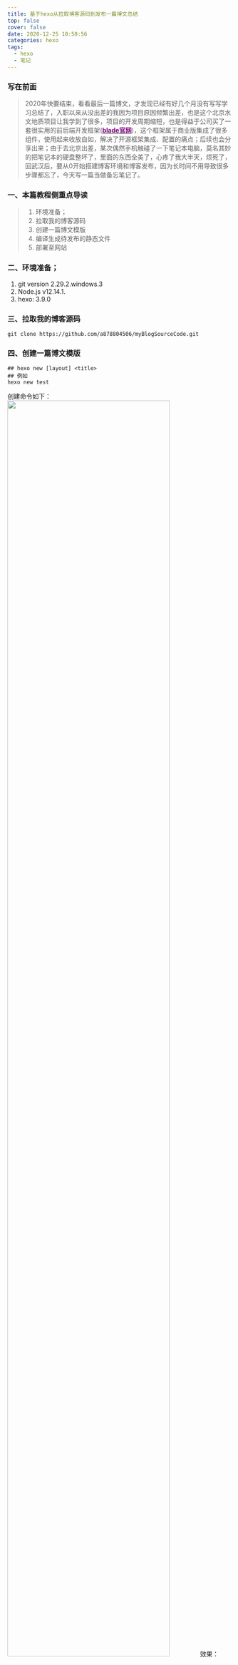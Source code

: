 ```yaml
---
title: 基于hexo从拉取博客源码到发布一篇博文总结
top: false
cover: false
date: 2020-12-25 10:50:56
categories: hexo
tags: 
  - hexo
  - 笔记
---
```


### 写在前面
> 2020年快要结束，看看最后一篇博文，才发现已经有好几个月没有写写学习总结了，入职以来从没出差的我因为项目原因频繁出差，也是这个北京水文地质项目让我学到了很多，项目的开发周期缩短，也是得益于公司买了一套很实用的前后端开发框架([**<font color=purple>blade官网</font>**](https://bladex.vip/#/ "点击跳转"))，这个框架属于商业版集成了很多组件，使用起来收放自如，解决了开源框架集成、配置的痛点；后续也会分享出来；由于去北京出差，某次偶然手机触碰了一下笔记本电脑，莫名其妙的把笔记本的硬盘整坏了，里面的东西全美了，心疼了我大半天，烦死了，回武汉后，要从0开始搭建博客环境和博客发布，因为长时间不用导致很多步骤都忘了，今天写一篇当做备忘笔记了。

### 一、本篇教程侧重点导读
> 1. 环境准备；
> 2. 拉取我的博客源码
> 3. 创建一篇博文模版
> 4. 编译生成待发布的静态文件
> 5. 部署至网站

### 二、环境准备；
1. git version 2.29.2.windows.3
2. Node.js v12.14.1.
2. hexo: 3.9.0

### 三、拉取我的博客源码
````git
git clone https://github.com/a878804506/myBlogSourceCode.git
````

### 四、创建一篇博文模版
````git
## hexo new [layout] <title> 
## 例如
hexo new test
````
 创建命令如下：
 <img style="width:85%;height:85%" src="https://staticfile.erdongchen.top/blog/blogPicture/20201225/4.1.jpg"  align=left/>
 效果：
 <img style="width:85%;height:85%" src="https://staticfile.erdongchen.top/blog/blogPicture/20201225/4.2.jpg"  align=left/>

### 五、编译生成待发布的静态文件
 当一篇博文写好以后就可以启动服务，本地访问看看了，命令如下：
````git
##hexo clean 是清理生成的文件
##hexo server / hexo s 启动服务器。默认情况下，访问网址为： http://localhost:4000/
hexo clean && hexo server
##默认访问地址就是 http://127.0.0.1:4000
````

### 六、部署至网站
````git
##hexo generate 或者 hexo g 根据源码编译成静态文件，放到服务器下，就可以访问
##hexo deploy 或者 hexo d 部署至网站。这里部署的目标网站是配置在_config.yml 文件里面在，会自动吧文件提交至个人的github.io工程下
hexo clean && hexo g && hexo d
````

**<font color=green>更多hexo命令可以查看官方文档：</font>**[**<font color=purple>https://hexo.io/zh-cn/docs/</font>**](https://hexo.io/zh-cn/docs/ "点击跳转")
